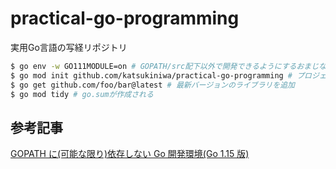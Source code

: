 # practical-go-programming

実用Go言語の写経リポジトリ

```sh
$ go env -w GO111MODULE=on # GOPATH/src配下以外で開発できるようにするおまじない
$ go mod init github.com/katsukiniwa/practical-go-programming # プロジェクト初期化
$ go get github.com/foo/bar@latest # 最新バージョンのライブラリを追加
$ go mod tidy # go.sumが作成される
```

## 参考記事

[GOPATH に(可能な限り)依存しない Go 開発環境(Go 1.15 版)](https://zenn.dev/tennashi/articles/3b87a8d924bc9c43573e)
